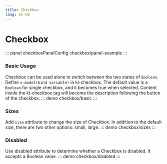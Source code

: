```yaml
---
title: Checkbox
lang: en-US
---
```


<script setup>
import {checkboxPanelConfig} from '../../components/panel/config'
</script>

# Checkbox
::: panel checkboxPanelConfig
checkbox/panel-example
:::


### Basic Usage
Checkbox can be used alone to switch between the two states of `Boolean`.
Define `v-model(bind variable)` in ki-checkbox. The default value is a `Boolean` for single checkbox, and it becomes true when selected. Content inside the ki-checkbox tag will become the description following the button of the checkbox.
::: demo
checkbox/basic
:::

### Sizes
Add `size` attribute to change the size of Checkbox. In addition to the default size, there are two other options: small, large.
::: demo
checkbox/sizes
:::

### Disabled
Use disabled attribute to determine whether a Checkbox is disabled. It accepts a Boolean value.
::: demo
checkbox/disabled
:::